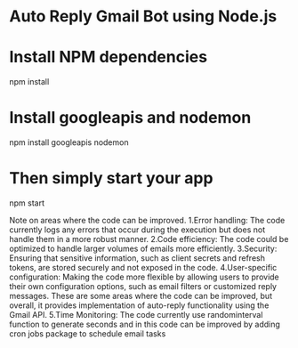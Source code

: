 # Auto Reply Gmail Bot using Node.js 

# Install NPM dependencies
npm install

# Install googleapis and nodemon
npm install googleapis nodemon

# Then simply start your app
npm start


Note on areas where the code can be improved.
1.Error handling: The code currently logs any errors that occur during the execution but does not
  handle them in a more robust manner.
2.Code efficiency: The code could be optimized to handle larger volumes of emails more efficiently.
3.Security: Ensuring that sensitive information, such as client secrets and refresh tokens, are stored
  securely and not exposed in the   code.
4.User-specific configuration: Making the code more flexible by allowing users to provide their own
  configuration options, such as email    filters or customized reply messages.
  These are some areas where the code can be improved, but overall, it provides implementation of
  auto-reply functionality using the Gmail API.
5.Time Monitoring: The code currently use randominterval function to generate seconds and in this code can be improved by adding cron jobs package to schedule email tasks 


